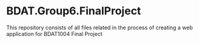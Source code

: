 # BDAT.Group6.FinalProject
This repository consists of all files related in the process of creating a web application for BDAT1004 Final Project
